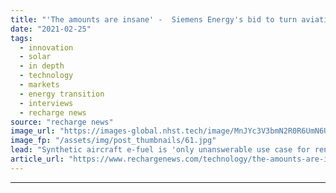 ```yaml
---
title: "'The amounts are insane' -  Siemens Energy's bid to turn aviation green with hydrogen"
date: "2021-02-25"
tags: 
  - innovation
  - solar
  - in depth
  - technology
  - markets
  - energy transition
  - interviews
  - recharge news
source: "recharge news"
image_url: "https://images-global.nhst.tech/image/MnJYc3V3bmN2R0R6UmN6Uy9WbXN2eUpYWTFjUjVhcTVMU1k0MFRiWFpJUT0=/nhst/binary/ee89d1b15482f86665a91a638cf06262"
image_fp: "/assets/img/post_thumbnails/61.jpg"
lead: "Synthetic aircraft e-fuel is 'only unanswerable use case for renewable H2', says German giant's Middle East new energy chief Manuel Kuehn"
article_url: "https://www.rechargenews.com/technology/the-amounts-are-insane-siemens-energys-bid-to-turn-aviation-green-with-hydrogen/2-1-969629"
---
```


---
